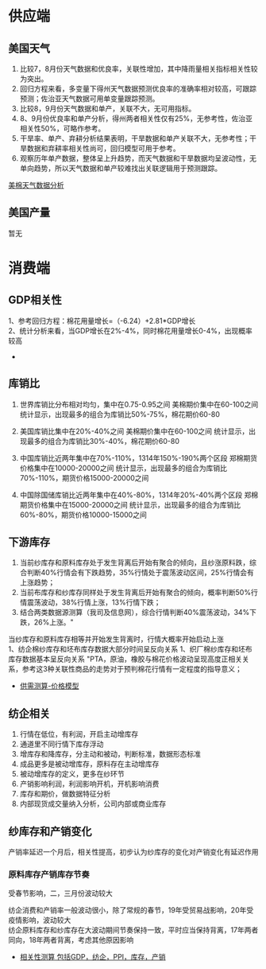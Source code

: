 # 供应端
## 美国天气

1. 比较7，8月份天气数据和优良率，关联性增加，其中降雨量相关指标相关性较为突出。
2. 回归方程来看，多变量下得州天气数据预测优良率的准确率相对较高，可跟踪预测；佐治亚天气数据可用单变量跟踪预测。
3. 比较8，9月份天气数据和单产，关联不大，无可用指标。
4. 8、9月份优良率和单产分析，得州两者相关性仅有25%，无参考性，佐治亚相关性50%，可略作参考。
5. 干旱率、单产、弃耕分析结果表明，干旱数据和单产关联不大，无参考性；干旱数据和弃耕率相关性尚可，回归模型可用于参考。
6. 观察历年单产数据，整体呈上升趋势，而天气数据和干旱数据均呈波动性，无单向趋势，所以天气数据和单产较难找出关联逻辑用于预测跟踪。


[美棉天气数据分析](File:///C:\Users\dell\Desktop\交接文件\供需变量模型\历史分析文件\近期重点\美棉天气数据分析.xlsx)

## 美国产量
暂无

# 消费端
## GDP相关性
								
1、参考回归方程：棉花用量增长=（-6.24）+2.81*GDP增长								
2、统计分析来看，当GDP增长在2%-4%，同时棉花用量增长0-4%，出现概率较高								
- []()
## 库销比

1. 世界库销比分布相对均匀，集中在0.75-0.95之间
美棉期价集中在60-100之间
统计显示，出现最多的组合为库销比50%-75%，棉花期价60-80


2. 美国库销比集中在20%-40%之间
美棉期价集中在60-100之间
统计显示，出现最多的组合为库销比30%-40%，棉花期价60-80


3. 中国库销比近两年集中在70%-110%，1314年150%-190%两个区段
郑棉期货价格集中在10000-20000之间
统计显示，出现最多的组合为库销比70%-110%，期货价格15000-20000之间


4. 中国除国储库销比近两年集中在40%-80%，1314年20%-40%两个区段
郑棉期货价格集中在15000-20000之间
统计显示，出现最多的组合为库销比60%-80%，期货价格10000-15000之间

## 下游库存
1. 当前纱库存和原料库存处于发生背离后开始有聚合的倾向，且纱涨原料跌，综合判断40%行情会有下跌趋势，35%行情处于震荡波动区间，25%行情会有上涨趋势；
2. 当前布库存和纱库存同样处于发生背离后开始有聚合的倾向，概率判断50%行情震荡波动，38%行情上涨，13%行情下跌；
3. 结合两类数据源测算（我司及信息网），综合行情判断40%震荡波动，34%下跌，26%上涨。"								
									
									
当纱库存和原料库存相等并开始发生背离时，行情大概率开始启动上涨							
1、纺企棉纱库存和坯布库存数据大部分时间呈反向关系
1、织厂棉纱库存和坯布库存数据基本呈反向关系
"PTA，原油，橡胶与棉花价格波动呈现高度正相关关系，参考这3种关联性商品的走势对于预判棉花行情有一定程度的指导意义；
								
- [供需测算-价格模型]("C:\Users\dell\Desktop\交接文件\供需变量模型\历史分析文件\近期重点\供需变量-价格测算模型汇总.xlsx")							
## 纺企相关						
1. 行情在低位，有利润，开启主动增库存
2. 通道里不同行情下库存浮动			
3. 增库存和降库存，分主动和被动，判断标准，数据形态标准			
4. 成品更多是被动增库存，原料存在主动增库存			
5. 被动增库存的定义，更多在纱环节			
6. 产销影响利润，利润影响开机，开机影响消费			
7. 库存和期价，做数据特征分析			
8. 内部现货成交量纳入分析，公司内部或商业库存			
			
## 纱库存和产销变化	
产销率延迟一个月后，相关性提高，初步认为纱库存的变化对产销变化有延迟作用			
### 原料库存产销库存节奏
受春节影响，二，三月份波动较大							
                            
纺企消费和产销率一般波动很小，除了常规的春节，19年受贸易战影响，20年受疫情影响，波动较大							
纺企原料库存和纱库存在大波动期间节奏保持一致，平时应当保持背离，17年两者同向，18年两者背离，考虑其他原因影响							

- [相关性测算 包括GDP，纺企，PPI，库存，产销]("C:\Users\dell\Desktop\交接文件\供需变量模型\历史分析文件\近期重点\相关性测算.xlsx") 
